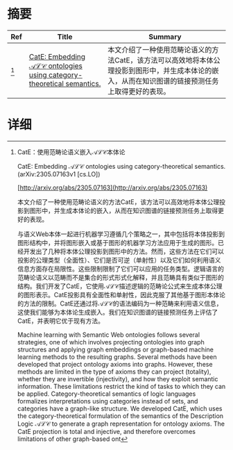 # 摘要

| Ref | Title | Summary |
| --- | --- | --- |
| [^1] | [CatE: Embedding $\mathcal{ALC}$ ontologies using category-theoretical semantics.](http://arxiv.org/abs/2305.07163) | 本文介绍了一种使用范畴论语义的方法CatE，该方法可以高效地将本体公理投影到图形中，并生成本体论的嵌入，从而在知识图谱的链接预测任务上取得更好的表现。 |

# 详细

[^1]: CatE：使用范畴论语义嵌入$\mathcal{ALC}$本体论

    CatE: Embedding $\mathcal{ALC}$ ontologies using category-theoretical semantics. (arXiv:2305.07163v1 [cs.LO])

    [http://arxiv.org/abs/2305.07163](http://arxiv.org/abs/2305.07163)

    本文介绍了一种使用范畴论语义的方法CatE，该方法可以高效地将本体公理投影到图形中，并生成本体论的嵌入，从而在知识图谱的链接预测任务上取得更好的表现。

    

    与语义Web本体一起进行机器学习遵循几个策略之一，其中包括将本体投影到图形结构中，并将图形嵌入或基于图形的机器学习方法应用于生成的图形。已经开发出了几种将本体公理投影到图形中的方法。然而，这些方法在它们可以投影的公理类型（全面性）、它们是否可逆（单射性）以及它们如何利用语义信息方面存在局限性。这些限制限制了它们可以应用的任务类型。逻辑语言的范畴论语义以范畴而不是集合的形式形式化解释，并且范畴具有类似于图形的结构。我们开发了CatE，它使用$\mathcal{ALC}$描述逻辑的范畴论公式来生成本体公理的图形表示。CatE投影具有全面性和单射性，因此克服了其他基于图形本体论的方法的限制。CatE还通过将$\mathcal{ALC}$的语法编码为一种范畴来利用语义信息，这使我们能够为本体论生成嵌入。我们在知识图谱的链接预测任务上评估了CatE，并表明它优于现有方法。

    Machine learning with Semantic Web ontologies follows several strategies, one of which involves projecting ontologies into graph structures and applying graph embeddings or graph-based machine learning methods to the resulting graphs. Several methods have been developed that project ontology axioms into graphs. However, these methods are limited in the type of axioms they can project (totality), whether they are invertible (injectivity), and how they exploit semantic information. These limitations restrict the kind of tasks to which they can be applied. Category-theoretical semantics of logic languages formalizes interpretations using categories instead of sets, and categories have a graph-like structure. We developed CatE, which uses the category-theoretical formulation of the semantics of the Description Logic $\mathcal{ALC}$ to generate a graph representation for ontology axioms. The CatE projection is total and injective, and therefore overcomes limitations of other graph-based ont
    

